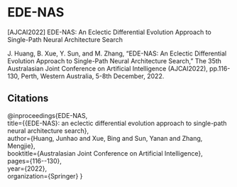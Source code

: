 # EDE-NAS
[AJCAI2022] EDE-NAS: An Eclectic Differential Evolution Approach to Single-Path Neural Architecture Search

J. Huang, B. Xue, Y. Sun, and M. Zhang, “EDE-NAS: An Eclectic Differential Evolution Approach to Single-Path Neural Architecture Search,” The 35th Australasian Joint Conference on Artificial Intelligence (AJCAI2022), pp.116-130, Perth, Western Australia, 5-8th December, 2022.


## Citations
@inproceedings{EDE-NAS,\
  title={{EDE-NAS}: an eclectic differential evolution approach to single-path neural architecture search},\
  author={Huang, Junhao and Xue, Bing and Sun, Yanan and Zhang, Mengjie},\
  booktitle={Australasian Joint Conference on Artificial Intelligence},\
  pages={116--130},\
  year={2022},\
  organization={Springer}
}
